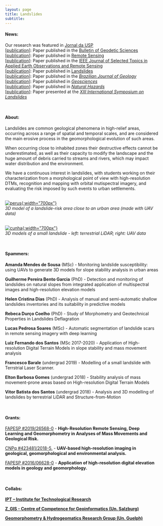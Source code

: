 ```yaml
---
layout: page
title: Landslides
subtitle: 
---
```

#### News:

<!-- [[publication](/pages/publications/index.html#)]: Paper published in the []()  -->
Our research was featured in [Jornal da USP](https://youtu.be/8rpZNWbAgGA)  
[[publication](/pages/publications/index.html#cunha_guilherme)]: Paper published in the [Bulletin of Geodetic Sciences](https://doi.org/)  
[[publication](/pages/publications/index.html#lucas_unet)]: Paper published in [Remote Sensing](https://doi.org/10.3390/rs14092237)  
[[publication](/pages/publications/index.html#lucas_chines)]: Paper published in the [IEEE Journal of Selected Topics in Applied Earth Observations and Remote Sensing](https://doi.org/10.1109/JSTARS.2022.3161383)  
[[publication](/pages/publications/index.html#lucas_himalaia)]: Paper published in [Landslides](https://doi.org/10.1007/s10346-022-01861-3)  
[[publication](/pages/publications/index.html#landslides_helen_pca5017)]: Paper published in the [_Brazilian Journal of Geology_](http://dx.doi.org/10.1590/2317-4889202120200105)  
[[publication](/pages/publications/index.html#helen_inventory_geosc)]: Paper published in [_Geosciences_](https://doi.org/10.3390/geosciences11100425)  
[[publication](/pages/publications/index.html#landslides_helen_msc)]: Paper published in [_Natural Hazards_](https://doi.org/10.1007/s11069-021-04676-y)  
[[publication](/pages/publications/index.html#isl_helen)]: Paper presented at the [_XIII International Symposium on Landslides_](https://www.issmge.org/publications/publication/landslide-inventory-mapping-in-brazil-status-and-challenges)  
<!-- [[blog post]({{site.url}}/2018-04-24-garcia_lichi)]: "Garcia Garden" quarry - 3D modeling of a vertical wall with SfM and a UAV -->


&nbsp;
#### About:
Landslides are common geological phenomena in high-relief areas, occurring across a range of spatial and temporal scales, and are considered the main erosive process in the geomorphological evolution of such areas.  

When occurring close to inhabited zones their destructive effects cannot be underestimated, as well as their capacity to modify the landscape and the huge amount of debris carried to streams and rivers, which may impact water distribution and the environment.  

We have a continuous interest in landslides, with students working on their characterization from a morphological point of view with high-resolution DTMs, recognition and mapping with orbital mutispectral imagery, and evaluating the risk imposed by such events to urban settlements.   
&nbsp;
&nbsp;



<!-- {: style="text-align:center"} -->
[![perus]({{site.baseurl}}/img/landslides/perus_3d.png "3D risk area"){:width="700px"}]({{site.baseurl}}/img/perus_3d.png)   
*3D model of a landslide-risk area close to an urban area (made with UAV data)*  
&nbsp;
&nbsp;

[![cunha]({{site.baseurl}}/img/landslides/cunha_point_clouds.jpg "3D - Cunha"){:width="700px"}]({{site.baseurl}}/img/cunha_point_clouds.jpg)   
*3D models of a small landslide - left: terrestrial LiDAR; right: UAV data*  




&nbsp;
&nbsp;
#### Spammers:

**Amanda Mendes de Sousa** (MSc) - Monitoring landslide susceptibility: using UAVs to generate 3D models for slope stability analysis in urban areas  

**Guilherme Pereira Bento Garcia** (PhD) - Detection and monitoring of landslides on natural slopes from integrated application of multispectral images and high-resolution elevation models  

**Helen Cristina Dias** (PhD) - Analysis of manual and semi-automatic shallow landslides inventories and its suitability in predictive models  

**Rebeca Durço Coelho** (PhD) - Study of Morphometry and Geotechnical Properties in Landslides Deflagration  

**Lucas Pedrosa Soares** (MSc) - Automatic segmentation of landslide scars in remote sensing imagery with deep learning  

**Luiz Fernando dos Santos** (MSc 2017-2020) - Application of High-resolution Digital Terrain Models in slope stability and mass movement analysis  

**Francesco Barale** (undergrad 2019) - Modelling of a small landslide with Terrstrial Laser Scanner.

**Elton Barbosa Gomes** (undergrad 2018) - Stability analysis of mass movement-prone areas based on High-resolution Digital Terrain Models   

**Vitor Batista dos Santos** (undergrad 2018) - Analysis and 3D modelling of landslides by terrestrial LiDAR and Structure-from-Motion   

&nbsp;
&nbsp;
#### Grants:
[FAPESP #2019/26568-0](/pages/grants#fapesp_landslides) - **High-Resolution Remote Sensing, Deep Learning and Geomorphometry in Analyses of Mass Movements and Geological Risk.**  

[CNPq #423481/2018-5.](/pages/grants#cnpq_uav) - **UAV-based high-resolution imaging in geological, geomorphological and environmental analysis.**  

[FAPESP #2016/06628-0](/pages/grants#fapesp_tls) - **Application of high-resolution digital elevation models in geology and geomorphology.**  


&nbsp;
&nbsp;
#### Collabs:
[**IPT – Institute for Technological Research**](https://www.ipt.br/en/)  

[**Z_GIS - Centre of Competence for Geoinformatics (Un. Salzburg)**](http://zgis.at/)  

[**Geomorphometry & Hydrogeomatics Research Group (Un. Guelph)**](https://jblindsay.github.io/ghrg/research_group.html)